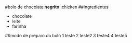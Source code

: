 #bolo de chocolate
**negrito**
:chicken
##ingredientes
 - chocolate
 - leite
 - farinha

##modo de preparo do bolo
 1 teste
 2 teste2
 3 teste4
 4 teste5